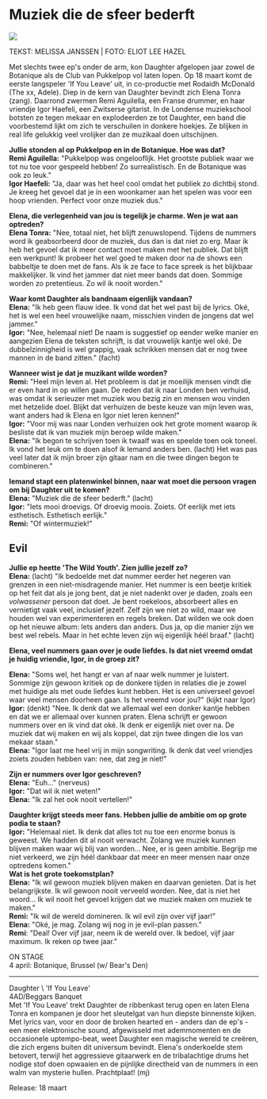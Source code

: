 # Muziek die de sfeer bederft

<img src="https://github.com/paranoidandroid-96/Daughter-Interviews/blob/f9e8f615f94fc6eafc931a95a07ca4b1044d35f0/Images/Eliot%20Lee%20Hazel/mg_5336ps.jpg">

TEKST: MELISSA JANSSEN \| FOTO: ELIOT LEE HAZEL

Met slechts twee ep's onder de arm, kon Daughter afgelopen jaar zowel de Botanique als de Club van Pukkelpop vol laten lopen. Op 18 maart komt de eerste langspeler 'If You Leave' uit, in co-productie met Rodaidh McDonald (The xx, Adele). Diep in de kern van Daughter bevindt zich Elena Tonra (zang). Daarrond zwermen Remi Aguilella, een Franse drummer, en haar vriendje Igor Haefeli, een Zwitserse gitarist. In de Londense muziekschool botsten ze tegen mekaar en explodeerden ze tot Daughter, een band die voorbestemd lijkt om zich te verschuilen in donkere hoekjes. Ze blijken in real life gelukkig veel vrolijker dan ze muzikaal doen uitschijnen.

**Jullie stonden al op Pukkelpop en in de Botanique. Hoe was dat?** \
**Remi Aguilella:** "Pukkelpop was ongelooflijk. Het grootste publiek waar we tot nu toe voor gespeeld hebben! Zo surrealistisch. En de Botanique was ook zo leuk." \
**Igor Haefeli:** "Ja, daar was het heel cool omdat het publiek zo dichtbij stond. Je kreeg het gevoel dat je in een woonkamer aan het spelen was voor een hoop vrienden. Perfect voor onze muziek dus."

**Elena, die verlegenheid van jou is tegelijk je charme. Wen je wat aan optreden?** \
**Elena Tonra:** "Nee, totaal niet, het blijft zenuwslopend. Tijdens de nummers word ik geabsorbeerd door de muziek, dus dan is dat niet zo erg. Maar ik heb het gevoel dat ik meer contact moet maken met het publiek. Dat blijft een werkpunt! Ik probeer het wel goed te maken door na de shows een babbeltje te doen met de fans. Als ik ze face to face spreek is het blijkbaar makkelijker. Ik vind het jammer dat niet meer bands dat doen. Sommige worden zo pretentieus. Zo wil ik nooit worden."

**Waar komt Daughter als bandnaam eigenlijk vandaan?** \
**Elena:** "Ik heb geen flauw idee. Ik vond dat het wel past bij de lyrics. Oké, het is wel een heel vrouwelijke naam, misschien vinden de jongens dat wel jammer." \
**Igor:** "Nee, helemaal niet! De naam is suggestief op eender welke manier en aangezien Elena de teksten schrijft, is dat vrouwelijk kantje wel oké. De dubbelzinnigheid is wel grappig, vaak schrikken mensen dat er nog twee mannen in de band zitten." (facht)

**Wanneer wist je dat je muzikant wilde worden?** \
**Remi:** "Heel mijn leven al. Het probleem is dat je moeilijk mensen vindt die er even hard in op willen gaan. De reden dat ik naar Londen ben verhuisd, was omdat ik serieuzer met muziek wou bezig zin en mensen wou vinden met hetzelide doel. Blijkt dat verhuizen de beste keuze van mijn leven was, want anders had ik Elena en Igor niet leren kennen!" \
**Igor:** "Voor mij was naar Londen verhuizen ook het grote moment waarop ik besliste dat ik van muziek mijn beroep wilde maken." \
**Elena:** "Ik begon te schrijven toen ik twaalf was en speelde toen ook toneel. Ik vond het leuk om te doen alsof ik lemand anders ben. (lacht) Het was pas veel later dat ik mijn broer zijn gitaar nam en die twee dingen begon te combineren."

**Iemand stapt een platenwinkel binnen, naar wat moet die persoon vragen om bij Daughter uit te komen?** \
**Elena:** "Muziek die de sfeer bederft." (lacht) \
**Igor:** "Iets mooi droevigs. Of droevig moois. Zoiets. Of eerlijk met iets esthetisch. Esthetisch eerlijk." \
**Remi:** "Of wintermuziek!"

## Evil

**Jullie ep heette 'The Wild Youth'. Zien jullie jezelf zo?** \
**Elena:** (lacht) "Ik bedoelde met dat nummer eerder het negeren van grenzen in een niet-misdragende manier. Het nummer is een beetje kritiek op het feit dat als je jong bent, dat je niet nadenkt over je daden, zoals een *volwassener* persoon dat doet. Je bent roekeloos, absorbeert alles en vernietigt vaak veel, inclusief jezelf. Zelf zijn we niet zo wild, maar we houden wel van experimenteren en regels breken. Dat wilden we ook doen op het nieuwe album: lets anders dan anders. Dus ja, op die manier zijn we best wel rebels. Maar in het echte leven zijn wij eigenlijk héél braaf." (lacht)

**Elena, veel nummers gaan over je oude liefdes. Is dat niet vreemd omdat je huidig vriendie, Igor, in de groep zit?**

**Elena:** "Soms wel, het hangt er van af naar welk nummer je luistert. Sommige zijn gewoon kritiek op de donkere tijden in relaties die je zowel met huidige als met oude liefdes kunt hebben. Het is een universeel gevoel waar veel mensen doorheen gaan. Is het vreemd voor jou?" (kijkt naar Igor) \
**Igor:** (denkt) "Nee. Ik denk dat we allemaal wel een donker kantje hebben en dat we er allemaal over kunnen praten. Elena schrijft er gewoon nummers over en ik vind dat oké. Ik denk er eigenlijk niet over na. De muziek dat wij maken en wij als koppel, dat zijn twee dingen die los van mekaar staan." \
**Elena:** "Igor laat me heel vrij in mijn songwriting. Ik denk dat veel vriendjes zoiets zouden hebben van: nee, dat zeg je niet!" 

**Zijn er nummers over Igor geschreven?** \
**Elena:** "Euh..." (nerveus) \
**Igor:** "Dat wil ik niet weten!" \
**Elena:** "Ik zal het ook nooit vertellen!"

**Daughter krijgt steeds meer fans. Hebben jullie de ambitie om op grote podia te staan?** \
**Igor:** "Helemaal niet. Ik denk dat alles tot nu toe een enorme bonus is geweest. We hadden dit al nooit verwacht. Zolang we muziek kunnen blijven maken waar wij blij van worden... Nee, er is geen ambitie. Begrijp me niet verkeerd, we zijn héél dankbaar dat meer en meer mensen naar onze optredens komen." \
**Wat is het grote toekomstplan?** \
**Elena:** "Ik wil gewoon muziek blijven maken en daarvan genieten. Dat is het belangrijkste. Ik wil gewoon nooit verveeld worden. Nee, dat is niet het woord... Ik wil nooit het gevoel krijgen dat we muziek maken om muziek te maken." \
**Remi:** "Ik wil de wereld domineren. Ik wil evil zijn over vijf jaar!" \
**Elena:** "Oké, je mag. Zolang wij nog in je evil-plan passen." \
**Remi**: "Deal! Over vijf jaar, neem ik de wereld over. Ik bedoel, vijf jaar maximum. Ik reken op twee jaar." 

ON STAGE \
4 april: Botanique, Brussel (w/ Bear's Den)

---

Daughter \ 
'If You Leave' \
4AD/Beggars Banquet \
Met 'If You Leave' trekt Daughter de ribbenkast terug open en laten Elena Tonra en kompanen je door het sleutelgat van hun diepste
binnenste kijken. Met lyrics van, voor en door de broken hearted en - anders dan de ep's - een meer elektronische sound, afgewisseld met ademmomenten en de occasionele uptempo-beat, weet Daughter een magische wereld te creëren, die zich ergens buiten dit universum bevindt. Elena's onderkoelde stem betovert, terwijl het aggressieve gitaarwerk en de tribalachtige drums het nodige stof doen opwaaien en de pijnlijke directheid van de nummers in een walm van mysterie hullen. Prachtplaat! (mj)

Release: 18 maart
